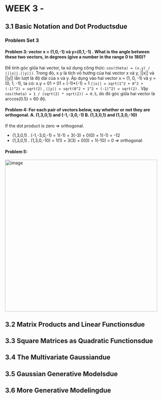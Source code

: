 # WEEK 3 - 
## 3.1 Basic Notation and Dot Productsdue

### Problem Set 3
#### Problem 3: vector x = (1,0,-1) và y=(0,1,-1) . What is the angle between these two vectors, in degrees (give a number in the range 0 to 180)?
Để tính góc giữa hai vector, ta sử dụng công thức: `cos(theta) = (x.y) / (||x||.||y||)`. Trong đó, x.y là tích vô hướng của hai vector x và y, ||x|| và ||y|| lần lượt là độ dài của x và y. Áp dụng vào hai vector x = (1, 0, -1) và y = (0, 1, -1), ta có: x.y = 01 + 01 + (-1)*(-1) = 1
`||x|| = sqrt(1^2 + 0^2 + (-1)^2) = sqrt(2)` , `||y|| = sqrt(0^2 + 1^2 + (-1)^2) = sqrt(2)` .  Vậy `cos(theta) = 1 / (sqrt(2) * sqrt(2)) = 0.5`, do đó góc giữa hai vector là arccos(0.5) = 60 độ.
#### Problem 4: For each pair of vectors below, say whether or not they are orthogonal. A. (1,3,0,1) and (-1,-3,0,-1) B. (1,3,0,1) and (1,3,0,-10)
If the dot product is zero => orthogonal.
- (1,3,0,1) . (-1,-3,0,-1) = 1(-1) + 3(-3) + 0(0) + 1(-1) = -12 
- (1,3,0,1) . (1,3,0,-10) = 1(1) + 3(3) + 0(0) + 1(-10) = 0 => orthogonal
#### Problem 5:
<img width="500" alt="image" src="https://user-images.githubusercontent.com/89530538/234463215-abdc86cc-2279-464f-a48e-712ca1ec246c.png">




## 3.2 Matrix Products and Linear Functionsdue
## 3.3 Square Matrices as Quadratic Functionsdue
## 3.4 The Multivariate Gaussiandue
## 3.5 Gaussian Generative Modelsdue
## 3.6 More Generative Modelingdue

